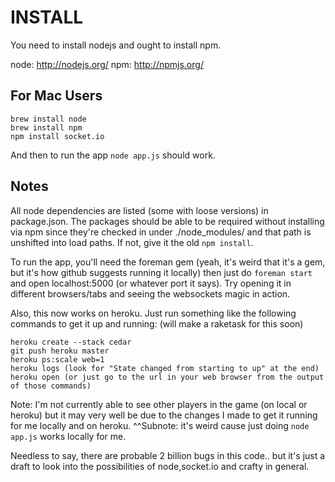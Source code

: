INSTALL
=======

You need to install nodejs and ought to install npm.

node: http://nodejs.org/
npm: http://npmjs.org/

For Mac Users
-------------

    brew install node
    brew install npm
    npm install socket.io

And then to run the app `node app.js` should work.

Notes
-----

All node dependencies are listed (some with loose versions) in package.json. The packages should be able to be required without installing via npm since they're checked in under ./node_modules/ and that path is unshifted into load paths. If not, give it the old `npm install`. 

To run the app, you'll need the foreman gem (yeah, it's weird that it's a gem, but it's how github suggests running it locally) then just do `foreman start` and open localhost:5000 (or whatever port it says). Try opening it in different browsers/tabs and seeing the websockets magic in action.

Also, this now works on heroku. Just run something like the following commands to get it up and running: (will make a raketask for this soon)

	heroku create --stack cedar
	git push heroku master
	heroku ps:scale web=1
	heroku logs (look for "State changed from starting to up" at the end)
	heroku open (or just go to the url in your web browser from the output of those commands)

Note: I'm not currently able to see other players in the game (on local or heroku) but it may very well be due to the changes I made to get it running for me locally and on heroku.
^^Subnote: it's weird cause just doing `node app.js` works locally for me.

Needless to say, there are probable 2 billion bugs in this code.. but it's just a draft to look into the possibilities of node,socket.io and crafty in general.
